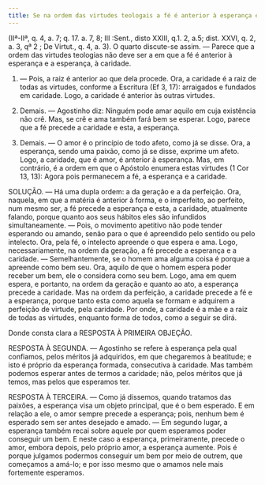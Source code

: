 ```yaml
---
title: Se na ordem das virtudes teologais a fé é anterior à esperança e a esperança, à caridade
---
```


(IIª-IIª, q. 4, a. 7; q. 17. a. 7, 8; III :Sent., disto XXIII, q.1. 2, a.5; dist. XXVI, q. 2, a. 3, qª 2 ; De Virtut., q. 4, a. 3).
  O quarto discute-se assim. — Parece que a ordem das virtudes teologias não deve ser a em que a fé é anterior à esperança e a esperança, à caridade.  

1. — Pois, a raiz é anterior ao que dela procede. Ora, a caridade é a raiz de todas as virtudes, conforme a Escritura (Ef 3, 17): arraigados e fundados em caridade. Logo, a caridade é anterior às outras virtudes.  

2. Demais. — Agostinho diz: Ninguém pode amar aquilo em cuja existência não crê. Mas, se crê e ama também fará bem se esperar. Logo, parece que a fé precede a caridade e esta, a esperança.  

3. Demais. — O amor é o princípio de todo afeto, como já se disse. Ora, a esperança, sendo uma paixão, como já se disse, exprime um afeto. Logo, a caridade, que é amor, é anterior à esperança.  Mas, em contrário, é a ordem em que o Apóstolo enumera estas virtudes (1 Cor 13, 13): Agora pois permanecem a fé, a esperança e a caridade.  

SOLUÇÃO. — Há uma dupla ordem: a da geração e a da perfeição. Ora, naquela, em que a matéria é anterior à forma, e o imperfeito, ao perfeito, num mesmo ser, a fé precede a esperança e esta, a caridade, atualmente falando, porque quanto aos seus hábitos eles são infundidos simultaneamente. — Pois, o movimento apetitivo não pode tender esperando ou amando, senão para o que é apreendido pelo sentido ou pelo intelecto. Ora, pela fé, o intelecto apreende o que espera e ama. Logo, necessariamente, na ordem da geração, a fé precede a esperança e a caridade. — Semelhantemente, se o homem ama alguma coisa é porque a apreende como bem seu. Ora, aquilo de que o homem espera poder receber um bem, ele o considera como seu bem. Logo, ama em quem espera, e portanto, na ordem da geração e quanto ao ato, a esperança precede a caridade.  Mas na ordem da perfeição, a caridade precede a fé e a esperança, porque tanto esta como aquela se formam e adquirem a perfeição de virtude, pela caridade. Por onde, a caridade é a mãe e a raiz de todas as virtudes, enquanto forma de todos, como a seguir se dirá.  

Donde consta clara a RESPOSTA À PRIMEIRA OBJEÇÃO.  

RESPOSTA À SEGUNDA. — Agostinho se refere à esperança pela qual confiamos, pelos méritos já adquiridos, em que chegaremos à beatitude; e isto é próprio da esperança formada, consecutiva à caridade. Mas também podemos esperar antes de termos a caridade; não, pelos méritos que já temos, mas pelos que esperamos ter. 

RESPOSTA À TERCEIRA. — Como já dissemos, quando tratamos das paixões, a esperança visa um objeto principal, que é o bem esperado. E em relação a ele, o amor sempre precede a esperança; pois, nenhum bem é esperado sem ser antes desejado e amado. — Em segundo lugar, a esperança também recai sobre aquele por quem esperamos poder conseguir um bem. E neste caso a esperança, primeiramente, precede o amor, embora depois, pelo próprio amor, a esperança aumente. Pois é porque julgamos podermos conseguir um bem por meio de outrem, que começamos a amá-lo; e por isso mesmo que o amamos nele mais fortemente esperamos.